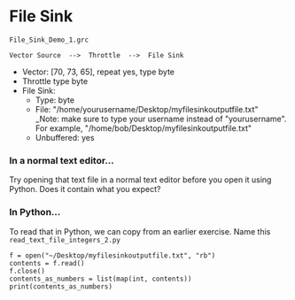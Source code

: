 # File Sink

`File_Sink_Demo_1.grc`

```
Vector Source  -->  Throttle  -->  File Sink
```

- Vector: [70, 73, 65], repeat yes, type byte
- Throttle type byte
- File Sink: 
  - Type: byte
  - File: "/home/yourusername/Desktop/myfilesinkoutputfile.txt"  
         _Note: make sure to type your username instead of "yourusername". For example, "/home/bob/Desktop/myfilesinkoutputfile.txt"
  - Unbuffered: yes

### In a normal text editor...

Try opening that text file in a normal text editor before you open it using Python. Does it contain what you expect?

### In Python...

To read that in Python, we can copy from an earlier exercise. Name this `read_text_file_integers_2.py`

```python3
f = open("~/Desktop/myfilesinkoutputfile.txt", "rb")
contents = f.read()
f.close()
contents_as_numbers = list(map(int, contents))
print(contents_as_numbers)
```
